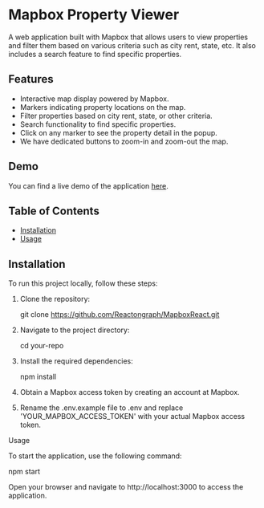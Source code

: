 # Mapbox Property Viewer

A web application built with Mapbox that allows users to view properties and filter them based on various criteria such as city rent, state, etc. It also includes a search feature to find specific properties.

## Features

- Interactive map display powered by Mapbox.
- Markers indicating property locations on the map.
- Filter properties based on city rent, state, or other criteria.
- Search functionality to find specific properties.
- Click on any marker to see the property detail in the popup.
- We have dedicated buttons to zoom-in and zoom-out the map.

## Demo

You can find a live demo of the application [here](https://mapbox-react-gamma.vercel.app/).

## Table of Contents

- [Installation](#installation)
- [Usage](#usage)

## Installation

To run this project locally, follow these steps:

1. Clone the repository:

   git clone https://github.com/Reactongraph/MapboxReact.git

2. Navigate to the project directory:

   cd your-repo

3. Install the required dependencies:

   npm install

4. Obtain a Mapbox access token by creating an account at Mapbox.

5. Rename the .env.example file to .env and replace 'YOUR_MAPBOX_ACCESS_TOKEN' with your actual Mapbox access token.

Usage

To start the application, use the following command:

npm start

Open your browser and navigate to http://localhost:3000 to access the application.
